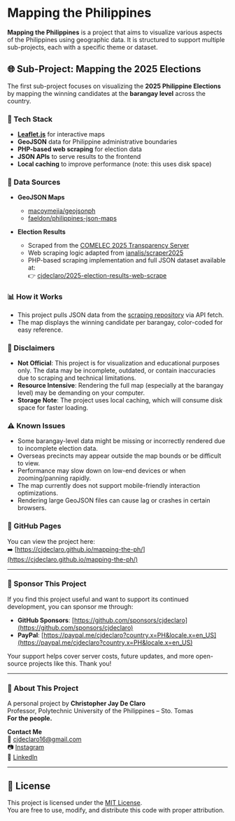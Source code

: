 # Mapping the Philippines

**Mapping the Philippines** is a project that aims to visualize various aspects of the Philippines using geographic data. It is structured to support multiple sub-projects, each with a specific theme or dataset.

## 🌐 Sub-Project: Mapping the 2025 Elections

The first sub-project focuses on visualizing the **2025 Philippine Elections** by mapping the winning candidates at the **barangay level** across the country.

<!-- ![screenshot](https://cjdeclaro.github.io/mapping-the-ph/preview.png) -->

### 🔧 Tech Stack
- **[Leaflet.js](https://leafletjs.com/)** for interactive maps  
- **GeoJSON** data for Philippine administrative boundaries  
- **PHP-based web scraping** for election data  
- **JSON APIs** to serve results to the frontend  
- **Local caching** to improve performance (note: this uses disk space)

### 📍 Data Sources
- **GeoJSON Maps**
  - [macoymejia/geojsonph](https://github.com/macoymejia/geojsonph/)
  - [faeldon/philippines-json-maps](https://github.com/faeldon/philippines-json-maps)

- **Election Results**
  - Scraped from the [COMELEC 2025 Transparency Server](https://2025electionresults.comelec.gov.ph/dashboard)
  - Web scraping logic adapted from [ianalis/scraper2025](https://github.com/ianalis/scraper2025)
  - PHP-based scraping implementation and full JSON dataset available at:  
    👉 [cjdeclaro/2025-election-results-web-scrape](https://github.com/cjdeclaro/2025-election-results-web-scrape)

### 📊 How it Works
- This project pulls JSON data from the [scraping repository](https://github.com/cjdeclaro/2025-election-results-web-scrape) via API fetch.
- The map displays the winning candidate per barangay, color-coded for easy reference.

### 🚨 Disclaimers
- **Not Official**: This project is for visualization and educational purposes only. The data may be incomplete, outdated, or contain inaccuracies due to scraping and technical limitations.
- **Resource Intensive**: Rendering the full map (especially at the barangay level) may be demanding on your computer.
- **Storage Note**: The project uses local caching, which will consume disk space for faster loading.

### ⚠️ Known Issues
- Some barangay-level data might be missing or incorrectly rendered due to incomplete election data.
- Overseas precincts may appear outside the map bounds or be difficult to view.
- Performance may slow down on low-end devices or when zooming/panning rapidly.
- The map currently does not support mobile-friendly interaction optimizations.
- Rendering large GeoJSON files can cause lag or crashes in certain browsers.

### 🔗 GitHub Pages
You can view the project here:  
➡️ [https://cjdeclaro.github.io/mapping-the-ph/](https://cjdeclaro.github.io/mapping-the-ph/)

---

### 💖 Sponsor This Project

If you find this project useful and want to support its continued development, you can sponsor me through:

- **GitHub Sponsors**: [https://github.com/sponsors/cjdeclaro](https://github.com/sponsors/cjdeclaro)
- **PayPal**: [https://paypal.me/cjdeclaro?country.x=PH&locale.x=en_US](https://paypal.me/cjdeclaro?country.x=PH&locale.x=en_US)

Your support helps cover server costs, future updates, and more open-source projects like this. Thank you!

---


### 📌 About This Project

A personal project by **Christopher Jay De Claro**  
Professor, Polytechnic University of the Philippines – Sto. Tomas  
**For the people.**

**Contact Me**  
📧 cjdeclaro16@gmail.com  
📷 [Instagram](https://instagram.com/cjdeclaro)  
🔗 [LinkedIn](https://linkedin.com/in/cjdeclaro)

---

## 📝 License

This project is licensed under the [MIT License](LICENSE).  
You are free to use, modify, and distribute this code with proper attribution.
